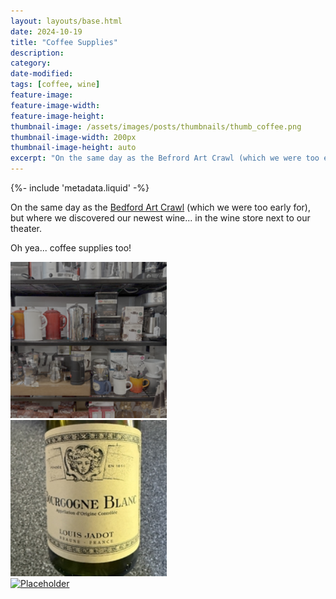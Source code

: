 ```yaml
---
layout: layouts/base.html
date: 2024-10-19
title: "Coffee Supplies"
description: 
category:
date-modified:
tags: [coffee, wine]
feature-image:
feature-image-width: 
feature-image-height: 
thumbnail-image: /assets/images/posts/thumbnails/thumb_coffee.png
thumbnail-image-width: 200px
thumbnail-image-height: auto
excerpt: "On the same day as the Befrord Art Crawl (which we were too early for), but where we discovered our newest wine... in the wine store next to our theater."
---
```

{%- include 'metadata.liquid' -%}


<p>On the same day as the <a href="https://artswestchester.org/events/artswestchester-artsmobile-bedford-art-crawl/">Bedford Art Crawl</a> (which we were too early for), but where we discovered our newest wine... in the wine store next to our theater.</p>

<p>Oh yea... coffee supplies too!</p>

<div class="container">
    <div class="row">
        <!-- First image -->
        <div class="col-12 col-lg-4 mb-4 text-center"> 
            <a href="/assets/images/posts/coffee.png"><img src="/assets/images/posts/thumbnails/thumb_coffee.png" class="img-fluid border" alt="Coffee" style="min-width: 250px;"></a>
        </div>
        <!-- Second image -->
        <div class="col-12 col-lg-4 mb-4 text-center">
            <a href="/assets/images/posts/louisjadot.jpg"><img src="/assets/images/posts/thumbnails/thumb_louisjadot.jpg" class="img-fluid border" alt="wine" style="min-width: 250px; transform: rotate(90deg);"></a>
        </div>
        <!-- Third image -->
        <div class="col-12 col-lg-4 mb-4 text-center">
            <a href=""><img src="https://placehold.co/250?text=250+x+250\nplaceholder" class="img-fluid border" alt="Placeholder" style="min-width: 250px;"></a>
        </div>
    </div>
</div>
